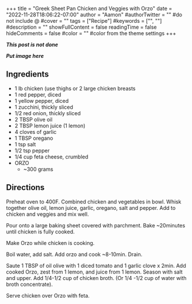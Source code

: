 +++
title = "Greek Sheet Pan Chicken and Veggies with Orzo"
date = "2022-11-28T18:06:22-07:00"
author = "Aamon"
#authorTwitter = "" #do not include @
#cover = ""
tags = ["Recipe"]
#keywords = ["", ""]
#description = ""
showFullContent = false
readingTime = false
hideComments = false
#color = "" #color from the theme settings
+++

***This post is not done***

***Put image here***

## Ingredients

- 1 lb chicken (use thighs or 2 large chicken breasts
- 1 red pepper, diced
- 1 yellow pepper, diced
- 1 zucchini, thickly sliced
- 1/2 red onion, thickly sliced
- 2 TBSP olive oil
- 2 TBSP lemon juice (1 lemon)
- 4 cloves of garlic
- 1 TBSP oregano
- 1 tsp salt
- 1/2 tsp pepper
- 1/4 cup feta cheese, crumbled
- ORZO
	- ~300 grams

## Directions

Preheat oven to 400F.
Combined chicken and vegetables in bowl.
Whisk together olive oil, lemon juice, garlic, oregano, salt and pepper.
Add to chicken and veggies and mix well.

Pour onto a large baking sheet covered with parchment.
Bake ~20minutes until chicken is fully cooked.

Make Orzo while chicken is cooking.

Boil water, add salt.
Add orzo and cook ~8-10min.
Drain.

Saute 1 TBSP of oil olive with 1 diced tomato and 1 garlic clove x 2min.
Add cooked Orzo, zest from 1 lemon, and juice from 1 lemon.
Season with salt and upper.
Add 1/4-1/2 cup of chicken broth.
(Or 1/4 -1/2 cup of water with broth concentrate).

Serve chicken over Orzo with feta.
